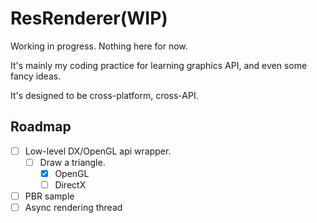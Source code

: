# ResRenderer(WIP)
Working in progress. Nothing here for now.  

It's mainly my coding practice for learning graphics API, and even some fancy ideas.  

It's designed to be cross-platform, cross-API.  

## Roadmap
- [ ] Low-level DX/OpenGL api wrapper.
    - [ ] Draw a triangle.  
        - [x] OpenGL  
        - [ ] DirectX
- [ ] PBR sample
- [ ] Async rendering thread
